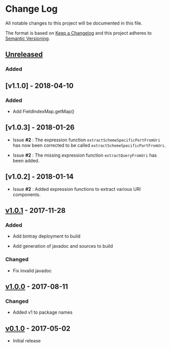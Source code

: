 # Change Log
All notable changes to this project will be documented in this file.

The format is based on [Keep a Changelog](http://keepachangelog.com/) 
and this project adheres to [Semantic Versioning](http://semver.org/).

## [Unreleased]

### Added

## [v1.1.0] - 2018-04-10

### Added

* Add FieldIndexMap.getMap()

## [v1.0.3] - 2018-01-26

* Issue **#2** : The expression function `extractSchemeSpecificPortFromUri` has now been corrected to be called `extractSchemeSpecificPartFromUri`.

* Issue **#2** : The missing expression function `extractQueryFromUri` has been added.

## [v1.0.2] - 2018-01-14

* Issue **#2** : Added expression functions to extract various URI components.

## [v1.0.1] - 2017-11-28

### Added

* Add bintray deployment to build

* Add generation of javadoc and sources to build

### Changed

* Fix invalid javadoc

## [v1.0.0] - 2017-08-11

### Changed

* Added v1 to package names

## [v0.1.0] - 2017-05-02

* Initial release

[Unreleased]: https://github.com/gchq/stroom-expression/compare/v1.0.1...HEAD
[v1.0.1]: https://github.com/gchq/stroom-expression/compare/v1.0.0...v1.0.1
[v1.0.0]: https://github.com/gchq/stroom-expression/compare/v0.1.0...v1.0.0
[v0.1.0]: https://github.com/gchq/stroom-expression/releases/tag/v0.1.0
